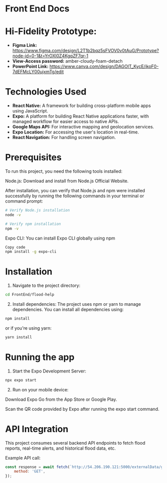 # Front End Docs

# Hi-Fidelity Prototype: 
- **Figma Link:** https://www.figma.com/design/L2T1b2bqz5sFVOV0v0tAuG/Prototype?node-id=0-1&t=YrOXl0Z4KgqZF7qr-1
- **View-Access password:** amber-cloudy-foam-detach
- **PowerPoint Link:** https://www.canva.com/design/DAGOlT_KycE/ikoF0-7dEFMcLY00ujxmTg/edit

# Technologies Used

- **React Native:** A framework for building cross-platform mobile apps using JavaScript.
- **Expo:** A platform for building React Native applications faster, with managed workflow for easier access to native APIs.
- **Google Maps API:** For interactive mapping and geolocation services.
- **Expo Location:** For accessing the user's location in real-time.
- **React Navigation:** For handling screen navigation.

# Prerequisites

To run this project, you need the following tools installed:

Node.js: Download and install from Node.js Official Website.

After installation, you can verify that Node.js and npm were installed successfully by running the following commands in your terminal or command prompt:

``` bash
# Verify Node.js installation
node -v
```

``` bash
# Verify npm installation
npm -v
```

Expo CLI: You can install Expo CLI globally using npm

``` bash
Copy code
npm install -g expo-cli
```

# Installation

1. Navigate to the project directory:

``` bash
cd FrontEnd/flood-help
```

2. Install dependencies: The project uses npm or yarn to manage dependencies. You can install all dependencies using:

``` bash
npm install
```

or if you're using yarn:

``` bash
yarn install
```

# Running the app

1. Start the Expo Development Server:

``` bash
npx expo start
```

2. Run on your mobile device:

Download Expo Go from the App Store or Google Play.

Scan the QR code provided by Expo after running the expo start command.

# API Integration

This project consumes several backend API endpoints to fetch flood reports, real-time alerts, and historical flood data, etc. 

Example API call:

``` javascript
const response = await fetch(`http://54.206.190.121:5000/externalData/get_alerts`, {
    method: 'GET',
});
```



